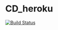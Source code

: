 # CD_heroku
[![Build Status](https://travis-ci.org/pxlbt/CD_heroku.svg?branch=master)](https://travis-ci.org/pxlbt/CD_heroku)
